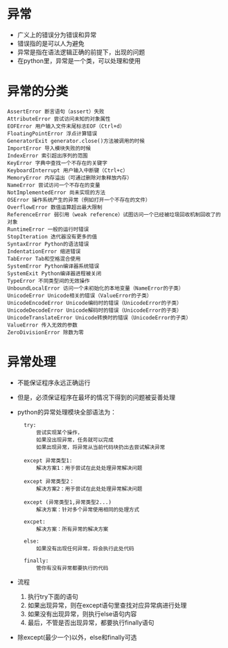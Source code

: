 # 异常
- 广义上的错误分为错误和异常
- 错误指的是可以人为避免
- 异常是指在语法逻辑正确的前提下，出现的问题
- 在python里，异常是一个类，可以处理和使用

# 异常的分类
    AssertError 断言语句（assert）失败
    AttributeError 尝试访问未知的对象属性
    EOFError 用户输入文件末尾标志EOF（Ctrl+d）
    FloatingPointError 浮点计算错误
    GeneratorExit generator.close()方法被调用的时候
    ImportError 导入模块失败的时候
    IndexError 索引超出序列的范围
    KeyError 字典中查找一个不存在的关键字
    KeyboardInterrupt 用户输入中断键（Ctrl+c）
    MemoryError 内存溢出（可通过删除对象释放内存）
    NameError 尝试访问一个不存在的变量
    NotImplementedError 尚未实现的方法
    OSError 操作系统产生的异常（例如打开一个不存在的文件）
    OverflowError 数值运算超出最大限制
    ReferenceError 弱引用（weak reference）试图访问一个已经被垃圾回收机制回收了的对象
    RuntimeError 一般的运行时错误
    StopIteration 迭代器没有更多的值
    SyntaxError Python的语法错误
    IndentationError 缩进错误
    TabError Tab和空格混合使用
    SystemError Python编译器系统错误
    SystemExit Python编译器进程被关闭
    TypeError 不同类型间的无效操作
    UnboundLocalError 访问一个未初始化的本地变量（NameError的子类）
    UnicodeError Unicode相关的错误（ValueError的子类）
    UnicodeEncodeError Unicode编码时的错误（UnicodeError的子类）
    UnicodeDecodeError Unicode解码时的错误（UnicodeError的子类）
    UnicodeTranslateError Unicode转换时的错误（UnicodeError的子类）
    ValueError 传入无效的参数
    ZeroDivisionError 除数为零

# 异常处理
- 不能保证程序永远正确运行
- 但是，必须保证程序在最坏的情况下得到的问题被妥善处理
- python的异常处理模块全部语法为：

        try:
            尝试实现某个操作，
            如果没出现异常，任务就可以完成
            如果出现异常，将异常从当前代码块扔出去尝试解决异常
        
        except 异常类型1:
            解决方案1：用于尝试在此处处理异常解决问题

        except 异常类型2：
            解决方案2：用于尝试在此处处理异常解决问题

        except (异常类型1,异常类型2...)
            解决方案：针对多个异常使用相同的处理方式

        excpet:
            解决方案：所有异常的解决方案

        else:
            如果没有出现任何异常，将会执行此处代码

        finally:
            管你有没有异常都要执行的代码

- 流程
    1. 执行try下面的语句
    2. 如果出现异常，则在except语句里查找对应异常病进行处理
    3. 如果没有出现异常，则执行else语句内容
    4. 最后，不管是否出现异常，都要执行finally语句
- 除except(最少一个)以外，else和finally可选
